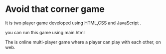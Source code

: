 # Avoid that corner game

It is two player game developed using HTML,CSS and JavaScript .

you can run this game using main.html

The is online multi-player game where a player can play with each other, on web.
